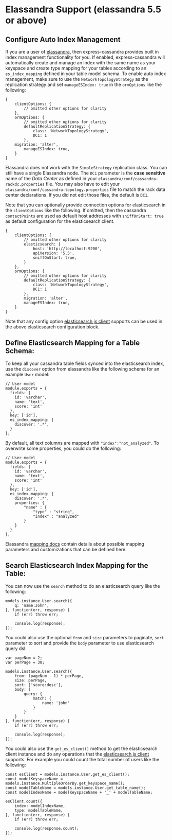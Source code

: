 # Elassandra Support (elassandra 5.5 or above)

## Configure Auto Index Management

If you are a user of [elassandra](https://github.com/strapdata/elassandra), then express-cassandra provides built in index management functionality for you. If enabled, express-cassandra will automatically create and manage an index with the same name as your keyspace and create type mapping for your tables according to an `es_index_mapping` defined in your table model schema. To enable auto index management, make sure to use the `NetworkTopologyStrategy` as the replication strategy and set `manageESIndex: true` in the `ormOptions` like the following:

```
{
    clientOptions: {
        // omitted other options for clarity
    },
    ormOptions: {
        // omitted other options for clarity
        defaultReplicationStrategy: {
            class: 'NetworkTopologyStrategy',
            DC1: 1
        },
	migration: 'alter',
        manageESIndex: true,
    }
}
```

Elassandra does not work with the `SimpleStrategy` replication class. You can still have a single Elassandra node. The `DC1` parameter is the **case sensitive** name of the _Data Center_ as defined in your `elassandra/conf/cassandra-rackdc.properties` file. You may also have to edit your `elassandra/conf/cassandra-topology.properties` file to match the rack data center declarations. If you did not edit those files, the default is `DC1`.

Note that you can optionally provide connection options for elasticsearch in the `clientOptions` like the following. If omitted, then the cassandra `contactPoints` are used as default host addresses with `sniffOnStart: true` as default configuration for the elasticsearch client.

```
{
    clientOptions: {
        // omitted other options for clarity
        elasticsearch: {
            host: 'http://localhost:9200',
            apiVersion: '5.5',
            sniffOnStart: true,
        }
    },
    ormOptions: {
        // omitted other options for clarity
        defaultReplicationStrategy: {
            class: 'NetworkTopologyStrategy',
            DC1: 1
        },
        migration: 'alter',
        manageESIndex: true,
    }
}
```

Note that any config option [elasticsearch js client](https://www.elastic.co/guide/en/elasticsearch/client/javascript-api/current/configuration.html) supports can be used in the above elasticsearch configuration block.

## Define Elasticsearch Mapping for a Table Schema:

To keep all your cassandra table fields synced into the elasticsearch index, use the `discover` option from elassandra like the following schema for an example `User` model:

```
// User model
module.exports = {
  fields: {
    id: 'varchar',
    name: 'text',
    score: 'int'
  },
  key: ['id'],
  es_index_mapping: {
    discover: '.*',
  }
};
```

By default, all text columns are mapped with `"index":"not_analyzed"`. To overwrite some properties, you could do the following:

```
// User model
module.exports = {
  fields: {
    id: 'varchar',
    name: 'text',
    score: 'int'
  },
  key: ['id'],
  es_index_mapping: {
    discover: '.*',
    properties: {
        "name" : {
            "type" : "string",
            "index" : "analyzed"
        }
    }
  }
};
```

Elassandra [mapping docs](http://elassandra.readthedocs.io/en/latest/mapping.html) contain details about possible mapping parameters and customizations that can be defined here.


## Search Elasticsearch Index Mapping for the Table:

You can now use the `search` method to do an elasticsearch query like the following:

```
models.instance.User.search({
    q: 'name:John',
}, function(err, response) {
    if (err) throw err;

    console.log(response);
});
```

You could also use the optional `from` and `size` parameters to paginate, `sort` parameter to sort and provide the `body` parameter to use elasticsearch query dsl:

```
var pageNum = 2;
var perPage = 30;

models.instance.User.search({
    from: (pageNum - 1) * perPage,
    size: perPage,
    sort: ['score:desc'],
    body: {
        query: {
            match: {
                name: 'john'
            }
        }
    }
}, function(err, response) {
    if (err) throw err;

    console.log(response);
});
```

You could also use the `get_es_client()` method to get the elasticsearch client instance and do any operations that the [elasticsearch js client](https://www.elastic.co/guide/en/elasticsearch/client/javascript-api/current/api-reference.html) supports. For example you could count the total number of users like the following:

```
const esClient = models.instance.User.get_es_client();
const modelKeyspaceName = models.instance.MultipleOrderBy.get_keyspace_name();
const modelTableName = models.instance.User.get_table_name();
const modelIndexName = modelKeyspaceName + '_' + modelTableName;

esClient.count({
    index: modelIndexName,
    type: modelTableName,
}, function(err, response) {
    if (err) throw err;

    console.log(response.count);
});
```
